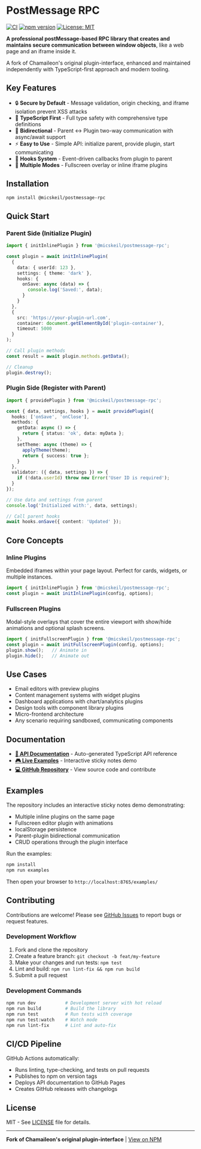 # PostMessage RPC

[![CI](https://github.com/micskeil/postmessage-rpc/actions/workflows/ci.yml/badge.svg)](https://github.com/micskeil/postmessage-rpc/actions/workflows/ci.yml)
[![npm version](https://img.shields.io/npm/v/@micskeil/postmessage-rpc.svg)](https://www.npmjs.com/package/@micskeil/postmessage-rpc)
[![License: MIT](https://img.shields.io/badge/License-MIT-yellow.svg)](https://opensource.org/licenses/MIT)

**A professional postMessage-based RPC library that creates and maintains secure communication between window objects**, like a web page and an iframe inside it.

A fork of Chamaileon's original plugin-interface, enhanced and maintained independently with TypeScript-first approach and modern tooling.

## Key Features

- 🔒 **Secure by Default** - Message validation, origin checking, and iframe isolation prevent XSS attacks
- 📝 **TypeScript First** - Full type safety with comprehensive type definitions
- 🔄 **Bidirectional** - Parent ↔ Plugin two-way communication with async/await support
- ⚡ **Easy to Use** - Simple API: initialize parent, provide plugin, start communicating
- 🎣 **Hooks System** - Event-driven callbacks from plugin to parent
- 🎨 **Multiple Modes** - Fullscreen overlay or inline iframe plugins

## Installation

```bash
npm install @micskeil/postmessage-rpc
```

## Quick Start

### Parent Side (Initialize Plugin)

```typescript
import { initInlinePlugin } from '@micskeil/postmessage-rpc';

const plugin = await initInlinePlugin(
  {
    data: { userId: 123 },
    settings: { theme: 'dark' },
    hooks: {
      onSave: async (data) => {
        console.log('Saved:', data);
      }
    }
  },
  {
    src: 'https://your-plugin-url.com',
    container: document.getElementById('plugin-container'),
    timeout: 5000
  }
);

// Call plugin methods
const result = await plugin.methods.getData();

// Cleanup
plugin.destroy();
```

### Plugin Side (Register with Parent)

```typescript
import { providePlugin } from '@micskeil/postmessage-rpc';

const { data, settings, hooks } = await providePlugin({
  hooks: ['onSave', 'onClose'],
  methods: {
    getData: async () => {
      return { status: 'ok', data: myData };
    },
    setTheme: async (theme) => {
      applyTheme(theme);
      return { success: true };
    }
  },
  validator: ({ data, settings }) => {
    if (!data.userId) throw new Error('User ID is required');
  }
});

// Use data and settings from parent
console.log('Initialized with:', data, settings);

// Call parent hooks
await hooks.onSave({ content: 'Updated' });
```

## Core Concepts

### Inline Plugins
Embedded iframes within your page layout. Perfect for cards, widgets, or multiple instances.

```typescript
import { initInlinePlugin } from '@micskeil/postmessage-rpc';
const plugin = await initInlinePlugin(config, options);
```

### Fullscreen Plugins
Modal-style overlays that cover the entire viewport with show/hide animations and optional splash screens.

```typescript
import { initFullscreenPlugin } from '@micskeil/postmessage-rpc';
const plugin = await initFullscreenPlugin(config, options);
plugin.show();   // Animate in
plugin.hide();   // Animate out
```

## Use Cases

- Email editors with preview plugins
- Content management systems with widget plugins
- Dashboard applications with chart/analytics plugins
- Design tools with component library plugins
- Micro-frontend architecture
- Any scenario requiring sandboxed, communicating components

## Documentation

- **[📖 API Documentation](https://micskeil.github.io/postmessage-rpc/)** - Auto-generated TypeScript API reference
- **[🎮 Live Examples](./examples/)** - Interactive sticky notes demo
- **[💻 GitHub Repository](https://github.com/micskeil/postmessage-rpc)** - View source code and contribute

## Examples

The repository includes an interactive sticky notes demo demonstrating:

- Multiple inline plugins on the same page
- Fullscreen editor plugin with animations
- localStorage persistence
- Parent-plugin bidirectional communication
- CRUD operations through the plugin interface

Run the examples:

```bash
npm install
npm run examples
```

Then open your browser to `http://localhost:8765/examples/`

## Contributing

Contributions are welcome! Please see [GitHub Issues](https://github.com/micskeil/postmessage-rpc/issues) to report bugs or request features.

### Development Workflow

1. Fork and clone the repository
2. Create a feature branch: `git checkout -b feat/my-feature`
3. Make your changes and run tests: `npm test`
4. Lint and build: `npm run lint-fix && npm run build`
5. Submit a pull request

### Development Commands

```bash
npm run dev           # Development server with hot reload
npm run build         # Build the library
npm run test          # Run tests with coverage
npm run test:watch    # Watch mode
npm run lint-fix      # Lint and auto-fix
```

## CI/CD Pipeline

GitHub Actions automatically:

- Runs linting, type-checking, and tests on pull requests
- Publishes to npm on version tags
- Deploys API documentation to GitHub Pages
- Creates GitHub releases with changelogs

## License

MIT - See [LICENSE](./LICENSE) file for details.

---

**Fork of Chamaileon's original plugin-interface** | [View on NPM](https://www.npmjs.com/package/@micskeil/postmessage-rpc)

